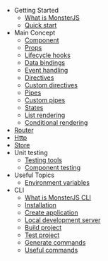 * Getting Started
    * [What is MonsterJS](getting-started/what-is-monster-js.md)
    * [Quick start](getting-started/quick-start.md)
* Main Concept
    * [Component](main-concept/component.md)
    * [Props](main-concept/component-props.md)
    * [Lifecycle hooks](main-concept/hooks.md)
    * [Data bindings](main-concept/bindings.md)
    * [Event handling](main-concept/event-handling.md)
    * [Directives](main-concept/directives.md)
    * [Custom directives](main-concept/custom-directives.md)
    * [Pipes](main-concept/pipes.md)
    * [Custom pipes](main-concept/custom-pipes.md)
    * [States](main-concept/states.md)
    * [List rendering](main-concept/list-rendering.md)
    * [Conditional rendering](main-concept/conditional-rendering.md)
* [Router](router.md)
* [Http](http.md)
* [Store](store.md)
* Unit testing
    * [Testing tools](unit-testing/testing-tools.md)
    * [Component testing](unit-testing/testing-components.md)
* Useful Topics
    * [Environment variables](useful-topics/environment-variables.md)
* CLI
    * [What is MonsterJS CLI](cli/cli-introduction.md)
    * [Installation](cli/cli-installation.md)
    * [Create application](cli/create-application.md)
    * [Local development server](cli/local-dev-server.md)
    * [Build project](cli/build-the-project.md)
    * [Test project](cli/test-the-project.md)
    * [Generate commands](cli/generate-command.md)
    * [Useful commands](cli/useful-command.md)
